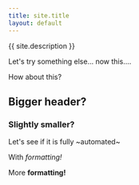 ```yaml
---
title: site.title
layout: default
---
```


{{ site.description }}

Let's try something else... now this....

How about this?

## Bigger header?
### Slightly smaller?
Let's see if it is fully ~automated~

With *formatting!*

More **formatting!**
